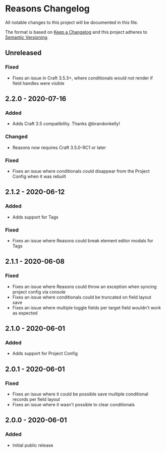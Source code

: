 # Reasons Changelog

All notable changes to this project will be documented in this file.

The format is based on [Keep a Changelog](http://keepachangelog.com/) and this project adheres to [Semantic Versioning](http://semver.org/).

## Unreleased

### Fixed
- Fixes an issue in Craft 3.5.3+, where conditionals would not render if field handles were visible  

## 2.2.0 - 2020-07-16
### Added
- Adds Craft 3.5 compatibility. Thanks @brandonkelly!  
### Changed
- Reasons now requires Craft 3.5.0-RC1 or later
### Fixed
- Fixes an issue where conditionals could disappear from the Project Config when it was rebuilt

## 2.1.2 - 2020-06-12
### Added
- Adds support for Tags
### Fixed
- Fixes an issue where Reasons could break element editor modals for Tags

## 2.1.1 - 2020-06-08
### Fixed
- Fixes an issue where Reasons could throw an exception when syncing project config via console
- Fixes an issue where conditionals could be truncated on field layout save
- Fixes an issue where multiple toggle fields per target field wouldn't work as expected

## 2.1.0 - 2020-06-01
### Added
- Adds support for Project Config

## 2.0.1 - 2020-06-01
### Fixed
- Fixes an issue where it could be possible save multiple conditional records per field layout
- Fixes an issue where it wasn't possible to clear conditionals

## 2.0.0 - 2020-06-01
### Added
- Initial public release
